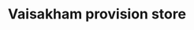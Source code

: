 ---
title: "Vaisakham provision store"
url: /thiruvananthapuram/vaisakham-provision-store/
shop: Dorfladen
---
